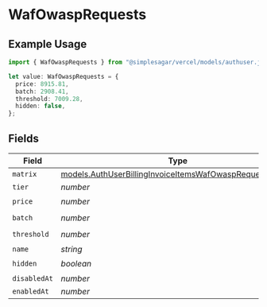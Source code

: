 # WafOwaspRequests

## Example Usage

```typescript
import { WafOwaspRequests } from "@simplesagar/vercel/models/authuser.js";

let value: WafOwaspRequests = {
  price: 8915.81,
  batch: 2908.41,
  threshold: 7009.28,
  hidden: false,
};
```

## Fields

| Field                                                                                                                      | Type                                                                                                                       | Required                                                                                                                   | Description                                                                                                                |
| -------------------------------------------------------------------------------------------------------------------------- | -------------------------------------------------------------------------------------------------------------------------- | -------------------------------------------------------------------------------------------------------------------------- | -------------------------------------------------------------------------------------------------------------------------- |
| `matrix`                                                                                                                   | [models.AuthUserBillingInvoiceItemsWafOwaspRequestsMatrix](../models/authuserbillinginvoiceitemswafowasprequestsmatrix.md) | :heavy_minus_sign:                                                                                                         | N/A                                                                                                                        |
| `tier`                                                                                                                     | *number*                                                                                                                   | :heavy_minus_sign:                                                                                                         | N/A                                                                                                                        |
| `price`                                                                                                                    | *number*                                                                                                                   | :heavy_check_mark:                                                                                                         | N/A                                                                                                                        |
| `batch`                                                                                                                    | *number*                                                                                                                   | :heavy_check_mark:                                                                                                         | N/A                                                                                                                        |
| `threshold`                                                                                                                | *number*                                                                                                                   | :heavy_check_mark:                                                                                                         | N/A                                                                                                                        |
| `name`                                                                                                                     | *string*                                                                                                                   | :heavy_minus_sign:                                                                                                         | N/A                                                                                                                        |
| `hidden`                                                                                                                   | *boolean*                                                                                                                  | :heavy_check_mark:                                                                                                         | N/A                                                                                                                        |
| `disabledAt`                                                                                                               | *number*                                                                                                                   | :heavy_minus_sign:                                                                                                         | N/A                                                                                                                        |
| `enabledAt`                                                                                                                | *number*                                                                                                                   | :heavy_minus_sign:                                                                                                         | N/A                                                                                                                        |